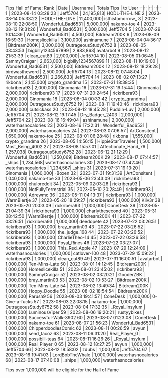 Tips Hall of Fame:
Rank | Date | Username | Totals Tips | to User
:-|:-|:-|-:|:-
1 | 2023-08-14 03:28:23 | Jeff5704 | 24,195,813| HODL-THE-LINE
2 | 2023-08-14 05:33:22 | HODL-THE-LINE | 11,400,000| isthistomorrow_
3 | 2023-08-10 22:08:50 | Wonderful_Bad6531 | 5,000,000| nakamo-toe
4 | 2023-08-12 19:31:26 | Wonderful_Bad6531 | 5,000,000| Jeff5704
5 | 2023-07-29 10:14:39 | Wonderful_Bad6531 | 4,500,000| Bitdream200K
6 | 2023-08-09 16:59:30 | Homeslicekilla | 3,100,000| ashinamune
7 | 2023-08-04 04:36:17 | Bitdream200K | 3,000,000| OutrageousStudy6752
8 | 2023-08-05 03:43:53 | bigbilly1234567899 | 2,983,863| avatarbot
9 | 2023-08-12 21:53:39 | clean_cut89 | 2,900,000| Jeff5704
10 | 2023-08-05 01:06:45 | SammyCraigar | 2,663,000| bigbilly1234567899
11 | 2023-08-11 10:19:00 | Wonderful_Bad6531 | 2,500,000| Bitdream200K
12 | 2023-08-12 18:29:28 | birdwastheword | 2,500,000| Jeff5704
13 | 2023-08-12 07:48:04 | Wonderful_Bad6531 | 2,266,633| Jeff5704
14 | 2023-08-02 07:13:27 | rikbona | 2,145,000| crypto_grandma
15 | 2023-07-31 18:38:35 | rickribera93 | 2,000,000| Ginomania
16 | 2023-07-31 19:15:44 | Ginomania | 2,000,000| rickribera93
17 | 2023-07-31 20:24:54 | rickribera93 | 2,000,000| Ginomania
18 | 2023-08-04 00:33:42 | crypto_grandma | 2,000,000| OutrageousStudy6752
19 | 2023-08-11 19:40:46 | rickribera93 | 2,000,000| cutsickass
20 | 2023-08-12 18:45:28 | Puddin-Luv | 2,000,000| Jeff5704
21 | 2023-08-12 19:17:45 | Dry_Badger_2403 | 2,000,000| Jeff5704
22 | 2023-08-16 16:49:04 | ashinamune | 2,000,000| waterhasnocalories
23 | 2023-08-16 17:22:31 | Wonderful_Bad6531 | 2,000,000| waterhasnocalories
24 | 2023-08-03 07:06:57 | ArtConsitent | 1,650,000| nakamo-toe
25 | 2023-08-01 06:28:48 | rikbona | 1,555,000| crypto_grandma
26 | 2023-08-05 14:56:15 | HippieStarTraveler | 1,500,000| Most_Being_4002
27 | 2023-08-08 15:57:01 | Affectionate_Hand_76 | 1,257,038| OutrageousStudy6752
28 | 2023-06-12 21:12:29 | Wonderful_Bad6531 | 1,250,069| Bitdream200K
29 | 2023-08-17 07:44:57 | _ships | 1,234,568| waterhasnocalories
30 | 2023-08-17 07:42:46 | waterhasnocalories | 1,234,567| _ships
31 | 2023-07-31 19:13:20 | Ginomania | 1,060,000| -Boxen
32 | 2023-07-31 19:31:39 | ArtConsitent | 1,040,000| nakamo-toe
33 | 2023-05-06 23:43:09 | rickribera93 | 1,000,000| chuloreddit
34 | 2023-05-09 02:03:26 | rickribera93 | 1,000,000| NotFullyTerrestrial
35 | 2023-05-10 20:28:49 | rickribera93 | 1,000,000| Adrewmc
36 | 2023-05-11 04:13:37 | rickribera93 | 1,000,000| WarmBiertje
37 | 2023-05-20 18:29:27 | rickribera93 | 1,000,000| Kilv3r
38 | 2023-05-20 20:03:09 | rickribera93 | 1,000,000| ConeDesk
39 | 2023-05-21 04:39:34 | rickribera93 | 1,000,000| charlythesecond
40 | 2023-05-31 08:42:50 | WarmBiertje | 1,000,000| Bitdream200K
41 | 2023-07-22 03:26:51 | rickribera93 | 1,000,000| deedopete
42 | 2023-07-22 03:26:51 | rickribera93 | 1,000,000| bray_martin03
43 | 2023-07-22 03:26:52 | rickribera93 | 1,000,000| the_judge_168
44 | 2023-07-22 03:26:52 | rickribera93 | 1,000,000| CharlieTheo-14
45 | 2023-07-22 03:26:58 | rickribera93 | 1,000,000| Poyal_Rines
46 | 2023-07-22 03:27:07 | rickribera93 | 1,000,000| This_Red_Apple
47 | 2023-07-29 12:24:09 | waterhasnocalories | 1,000,000| catlover-100
48 | 2023-07-29 15:09:22 | rickribera93 | 1,000,000| clean_cut89
49 | 2023-07-31 16:00:51 | avatarbot | 1,000,000| Ten-Mins-Late
50 | 2023-08-01 14:12:45 | Bitdream200K | 1,000,000| Homeslicekilla
51 | 2023-08-01 23:45:02 | rickribera93 | 1,000,000| SammyCraigar
52 | 2023-08-02 03:20:21 | GooderZBK | 1,000,000| bray_martin03
53 | 2023-08-02 10:53:27 | Bitdream200K | 1,000,000| Ten-Mins-Late
54 | 2023-08-02 13:49:34 | Bitdream200K | 1,000,000| Hoppy_Doodle
55 | 2023-08-02 18:54:54 | Bitdream200K | 1,000,000| Parush9
56 | 2023-08-03 19:41:57 | ConeDesk | 1,000,000| 0-Give-a-fucks
57 | 2023-08-03 22:08:15 | nakamo-toe | 1,000,000| OutrageousStudy6752
58 | 2023-08-04 17:32:35 | _Royal_Insylum | 1,000,000| LuminousViper
59 | 2023-08-06 19:20:21 | rustyybikes | 1,000,000| Successful-Walk-3902
60 | 2023-08-07 01:23:08 | ConeDesk | 1,000,000| nakamo-toe
61 | 2023-08-07 21:56:23 | Wonderful_Bad6531 | 1,000,000| ChipperdoodlesComic
62 | 2023-08-11 00:26:59 | avyun | 1,000,000| send_tacoz
63 | 2023-08-11 06:31:20 | Real_Player_0 | 1,000,000| possibili-teas
64 | 2023-08-11 16:26:26 | _Royal_Insylum | 1,000,000| Real_Player_0
65 | 2023-08-12 18:27:25 | avyun | 1,000,000| Jeff5704
66 | 2023-08-12 18:58:02 | zdubs | 1,000,000| Jeff5704
67 | 2023-08-16 19:41:03 | LordBobTheWhale | 1,000,000| waterhasnocalories
68 | 2023-08-17 07:40:08 | _ships | 1,000,000| waterhasnocalories

Tips over 1,000,000 will be eligible for the Hall of Fame
